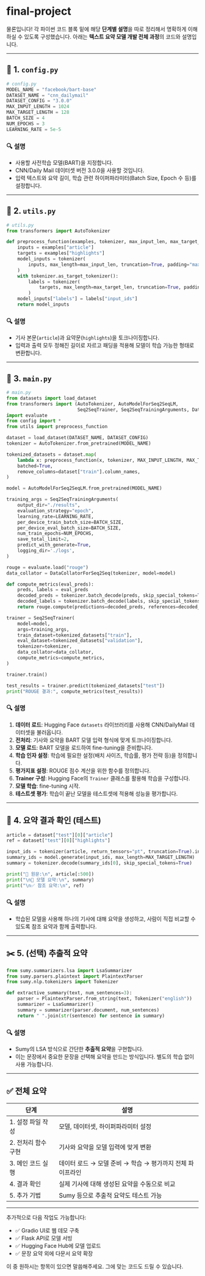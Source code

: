 # final-project

물론입니다! 각 파이썬 코드 블록 밑에 해당 **단계별 설명**을 따로 정리해서 명확하게 이해하실 수 있도록 구성했습니다. 아래는 **텍스트 요약 모델 개발 전체 과정**의 코드와 설명입니다.

---

## 📁 1. `config.py`

```python
# config.py
MODEL_NAME = "facebook/bart-base"
DATASET_NAME = "cnn_dailymail"
DATASET_CONFIG = "3.0.0"
MAX_INPUT_LENGTH = 1024
MAX_TARGET_LENGTH = 128
BATCH_SIZE = 4
NUM_EPOCHS = 3
LEARNING_RATE = 5e-5
```

### 🔍 설명

* 사용할 사전학습 모델(BART)을 지정합니다.
* CNN/Daily Mail 데이터셋 버전 3.0.0을 사용할 것입니다.
* 입력 텍스트와 요약 길이, 학습 관련 하이퍼파라미터(Batch Size, Epoch 수 등)를 설정합니다.

---

## 🧰 2. `utils.py`

```python
# utils.py
from transformers import AutoTokenizer

def preprocess_function(examples, tokenizer, max_input_len, max_target_len):
    inputs = examples["article"]
    targets = examples["highlights"]
    model_inputs = tokenizer(
        inputs, max_length=max_input_len, truncation=True, padding="max_length"
    )
    with tokenizer.as_target_tokenizer():
        labels = tokenizer(
            targets, max_length=max_target_len, truncation=True, padding="max_length"
        )
    model_inputs["labels"] = labels["input_ids"]
    return model_inputs
```

### 🔍 설명

* 기사 본문(`article`)과 요약문(`highlights`)을 토크나이징합니다.
* 입력과 출력 모두 정해진 길이로 자르고 패딩을 적용해 모델이 학습 가능한 형태로 변환합니다.

---

## 🚀 3. `main.py`

```python
# main.py
from datasets import load_dataset
from transformers import (AutoTokenizer, AutoModelForSeq2SeqLM,
                          Seq2SeqTrainer, Seq2SeqTrainingArguments, DataCollatorForSeq2Seq)
import evaluate
from config import *
from utils import preprocess_function

dataset = load_dataset(DATASET_NAME, DATASET_CONFIG)
tokenizer = AutoTokenizer.from_pretrained(MODEL_NAME)

tokenized_datasets = dataset.map(
    lambda x: preprocess_function(x, tokenizer, MAX_INPUT_LENGTH, MAX_TARGET_LENGTH),
    batched=True,
    remove_columns=dataset["train"].column_names,
)

model = AutoModelForSeq2SeqLM.from_pretrained(MODEL_NAME)

training_args = Seq2SeqTrainingArguments(
    output_dir="./results",
    evaluation_strategy="epoch",
    learning_rate=LEARNING_RATE,
    per_device_train_batch_size=BATCH_SIZE,
    per_device_eval_batch_size=BATCH_SIZE,
    num_train_epochs=NUM_EPOCHS,
    save_total_limit=2,
    predict_with_generate=True,
    logging_dir='./logs',
)

rouge = evaluate.load("rouge")
data_collator = DataCollatorForSeq2Seq(tokenizer, model=model)

def compute_metrics(eval_preds):
    preds, labels = eval_preds
    decoded_preds = tokenizer.batch_decode(preds, skip_special_tokens=True)
    decoded_labels = tokenizer.batch_decode(labels, skip_special_tokens=True)
    return rouge.compute(predictions=decoded_preds, references=decoded_labels)

trainer = Seq2SeqTrainer(
    model=model,
    args=training_args,
    train_dataset=tokenized_datasets["train"],
    eval_dataset=tokenized_datasets["validation"],
    tokenizer=tokenizer,
    data_collator=data_collator,
    compute_metrics=compute_metrics,
)

trainer.train()

test_results = trainer.predict(tokenized_datasets["test"])
print("ROUGE 결과:", compute_metrics(test_results))
```

### 🔍 설명

1. **데이터 로드**: Hugging Face `datasets` 라이브러리를 사용해 CNN/DailyMail 데이터셋을 불러옵니다.
2. **전처리**: 기사와 요약을 BART 모델 입력 형식에 맞게 토크나이징합니다.
3. **모델 로드**: BART 모델을 로드하여 fine-tuning을 준비합니다.
4. **학습 인자 설정**: 학습에 필요한 설정(배치 사이즈, 학습률, 평가 전략 등)을 정의합니다.
5. **평가지표 설정**: ROUGE 점수 계산을 위한 함수를 정의합니다.
6. **Trainer 구성**: Hugging Face의 `Trainer` 클래스를 활용해 학습을 구성합니다.
7. **모델 학습**: fine-tuning 시작.
8. **테스트셋 평가**: 학습이 끝난 모델을 테스트셋에 적용해 성능을 평가합니다.

---

## 🧪 4. 요약 결과 확인 (테스트)

```python
article = dataset["test"][0]["article"]
ref = dataset["test"][0]["highlights"]

input_ids = tokenizer(article, return_tensors="pt", truncation=True).input_ids
summary_ids = model.generate(input_ids, max_length=MAX_TARGET_LENGTH)
summary = tokenizer.decode(summary_ids[0], skip_special_tokens=True)

print("📄 원문:\n", article[:500])
print("\n📝 모델 요약:\n", summary)
print("\n✅ 참조 요약:\n", ref)
```

### 🔍 설명

* 학습된 모델을 사용해 하나의 기사에 대해 요약을 생성하고, 사람이 직접 비교할 수 있도록 참조 요약과 함께 출력합니다.

---

## ✂️ 5. (선택) 추출적 요약

```python
from sumy.summarizers.lsa import LsaSummarizer
from sumy.parsers.plaintext import PlaintextParser
from sumy.nlp.tokenizers import Tokenizer

def extractive_summary(text, num_sentences=3):
    parser = PlaintextParser.from_string(text, Tokenizer("english"))
    summarizer = LsaSummarizer()
    summary = summarizer(parser.document, num_sentences)
    return " ".join(str(sentence) for sentence in summary)
```

### 🔍 설명

* Sumy의 LSA 방식으로 간단한 **추출적 요약**을 구현합니다.
* 이는 문장에서 중요한 문장을 선택해 요약을 만드는 방식입니다. 별도의 학습 없이 사용 가능합니다.

---

## ✅ 전체 요약

| 단계           | 설명                                  |
| ------------ | ----------------------------------- |
| 1. 설정 파일 작성  | 모델, 데이터셋, 하이퍼파라미터 설정                |
| 2. 전처리 함수 구현 | 기사와 요약을 모델 입력에 맞게 변환                |
| 3. 메인 코드 실행  | 데이터 로드 → 모델 준비 → 학습 → 평가까지 전체 파이프라인 |
| 4. 결과 확인     | 실제 기사에 대해 생성된 요약을 수동으로 비교           |
| 5. 추가 기법     | Sumy 등으로 추출적 요약도 테스트 가능             |

---

추가적으로 다음 작업도 가능합니다:

* ✅ Gradio UI로 웹 데모 구축
* ✅ Flask API로 모델 서빙
* ✅ Hugging Face Hub에 모델 업로드
* ✅ 문장 요약 외에 다문서 요약 확장

이 중 원하시는 항목이 있으면 말씀해주세요. 그에 맞는 코드도 드릴 수 있습니다.
